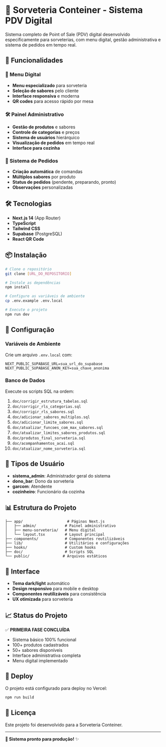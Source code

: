 # 🍦 Sorveteria Conteiner - Sistema PDV Digital

Sistema completo de Point of Sale (PDV) digital desenvolvido especificamente para sorveterias, com menu digital, gestão administrativa e sistema de pedidos em tempo real.

## 🚀 Funcionalidades

### 📱 Menu Digital
- **Menu especializado** para sorveteria
- **Seleção de sabores** pelo cliente
- **Interface responsiva** e moderna
- **QR codes** para acesso rápido por mesa

### 🛠️ Painel Administrativo
- **Gestão de produtos** e sabores
- **Controle de categorias** e preços
- **Sistema de usuários** hierárquico
- **Visualização de pedidos** em tempo real
- **Interface para cozinha**

### 🎯 Sistema de Pedidos
- **Criação automática** de comandas
- **Múltiplos sabores** por produto
- **Status de pedidos** (pendente, preparando, pronto)
- **Observações** personalizadas

## 🛠️ Tecnologias

- **Next.js 14** (App Router)
- **TypeScript**
- **Tailwind CSS**
- **Supabase** (PostgreSQL)
- **React QR Code**

## 📦 Instalação

```bash
# Clone o repositório
git clone [URL_DO_REPOSITORIO]

# Instale as dependências
npm install

# Configure as variáveis de ambiente
cp .env.example .env.local

# Execute o projeto
npm run dev
```

## 🔧 Configuração

### Variáveis de Ambiente

Crie um arquivo `.env.local` com:

```env
NEXT_PUBLIC_SUPABASE_URL=sua_url_do_supabase
NEXT_PUBLIC_SUPABASE_ANON_KEY=sua_chave_anonima
```

### Banco de Dados

Execute os scripts SQL na ordem:

1. `doc/corrigir_estrutura_tabelas.sql`
2. `doc/corrigir_rls_categorias.sql`
3. `doc/corrigir_rls_sabores.sql`
4. `doc/adicionar_sabores_multiplos.sql`
5. `doc/adicionar_limite_sabores.sql`
6. `doc/atualizar_funcoes_com_max_sabores.sql`
7. `doc/atualizar_limites_sabores_produtos.sql`
8. `doc/produtos_final_sorveteria.sql`
9. `doc/acompanhamentos_acai.sql`
10. `doc/atualizar_nome_sorveteria.sql`

## 👥 Tipos de Usuário

- **sistema_admin**: Administrador geral do sistema
- **dono_bar**: Dono da sorveteria
- **garcom**: Atendente
- **cozinheiro**: Funcionário da cozinha

## 📊 Estrutura do Projeto

```
├── app/                    # Páginas Next.js
│   ├── admin/             # Painel administrativo
│   ├── menu-sorveteria/   # Menu digital
│   └── layout.tsx         # Layout principal
├── components/            # Componentes reutilizáveis
├── lib/                   # Utilitários e configurações
├── hooks/                 # Custom hooks
├── doc/                   # Scripts SQL
└── public/               # Arquivos estáticos
```

## 🎨 Interface

- **Tema dark/light** automático
- **Design responsivo** para mobile e desktop
- **Componentes reutilizáveis** para consistência
- **UX otimizada** para sorveteria

## 📈 Status do Projeto

✅ **PRIMEIRA FASE CONCLUÍDA**
- Sistema básico 100% funcional
- 100+ produtos cadastrados
- 50+ sabores disponíveis
- Interface administrativa completa
- Menu digital implementado

## 🚀 Deploy

O projeto está configurado para deploy no Vercel:

```bash
npm run build
```

## 📝 Licença

Este projeto foi desenvolvido para a Sorveteria Conteiner.

---

**🍦 Sistema pronto para produção!** ✨

